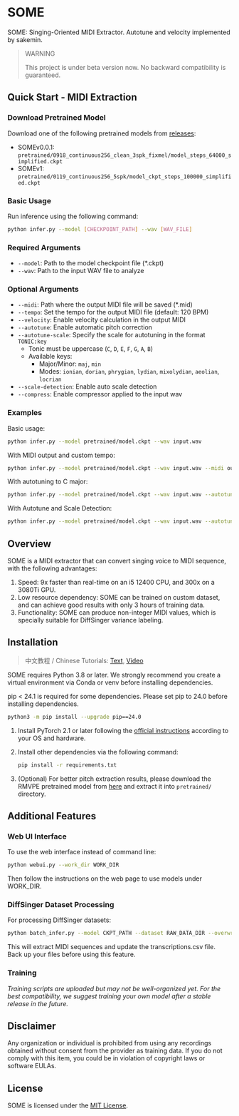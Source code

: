 # SOME
SOME: Singing-Oriented MIDI Extractor.
Autotune and velocity implemented by sakemin.

> WARNING
>
> This project is under beta version now. No backward compatibility is guaranteed.

## Quick Start - MIDI Extraction

### Download Pretrained Model
Download one of the following pretrained models from [releases](https://github.com/openvpi/SOME/releases):
- SOMEv0.0.1: `pretrained/0918_continuous256_clean_3spk_fixmel/model_steps_64000_simplified.ckpt`
- SOMEv1: `pretrained/0119_continuous256_5spk/model_ckpt_steps_100000_simplified.ckpt`

### Basic Usage
Run inference using the following command:
```bash
python infer.py --model [CHECKPOINT_PATH] --wav [WAV_FILE]
```

### Required Arguments
- `--model`: Path to the model checkpoint file (*.ckpt)
- `--wav`: Path to the input WAV file to analyze

### Optional Arguments
- `--midi`: Path where the output MIDI file will be saved (*.mid)
- `--tempo`: Set the tempo for the output MIDI file (default: 120 BPM)
- `--velocity`: Enable velocity calculation in the output MIDI
- `--autotune`: Enable automatic pitch correction
- `--autotune-scale`: Specify the scale for autotuning in the format `TONIC:key`
  - Tonic must be uppercase (`C`, `D`, `E`, `F`, `G`, `A`, `B`)
  - Available keys:
    - Major/Minor: `maj`, `min`
    - Modes: `ionian`, `dorian`, `phrygian`, `lydian`, `mixolydian`, `aeolian`, `locrian`
- `--scale-detection`: Enable auto scale detection
- `--compress`: Enable compressor applied to the input wav

### Examples
Basic usage:
```bash
python infer.py --model pretrained/model.ckpt --wav input.wav
```

With MIDI output and custom tempo:
```bash
python infer.py --model pretrained/model.ckpt --wav input.wav --midi output.mid --tempo 140
```

With autotuning to C major:
```bash
python infer.py --model pretrained/model.ckpt --wav input.wav --autotune --autotune-scale C:maj
```

With Autotune and Scale Detection:
```bash
python infer.py --model pretrained/model.ckpt --wav input.wav --autotune --scale-detection
```

## Overview

SOME is a MIDI extractor that can convert singing voice to MIDI sequence, with the following advantages:

1. Speed: 9x faster than real-time on an i5 12400 CPU, and 300x on a 3080Ti GPU.
2. Low resource dependency: SOME can be trained on custom dataset, and can achieve good results with only 3 hours of training data.
3. Functionality: SOME can produce non-integer MIDI values, which is specially suitable for DiffSinger variance labeling.

## Installation

> 中文教程 / Chinese Tutorials: [Text](https://openvpi-docs.feishu.cn/wiki/RaHSwdMQvisdcKkRFpqclhM7ndc), [Video](https://www.bilibili.com/video/BV1my4y1N7VR)

SOME requires Python 3.8 or later. We strongly recommend you create a virtual environment via Conda or venv before installing dependencies.

pip < 24.1 is required for some dependencies. Please set pip to 24.0 before installing dependencies.
```bash
python3 -m pip install --upgrade pip==24.0
```

1. Install PyTorch 2.1 or later following the [official instructions](https://pytorch.org/get-started/locally/) according to your OS and hardware.

2. Install other dependencies via the following command:
   ```bash
   pip install -r requirements.txt
   ```

3. (Optional) For better pitch extraction results, please download the RMVPE pretrained model from [here](https://github.com/yxlllc/RMVPE/releases) and extract it into `pretrained/` directory.

## Additional Features

### Web UI Interface
To use the web interface instead of command line:
```bash
python webui.py --work_dir WORK_DIR
```
Then follow the instructions on the web page to use models under WORK_DIR.

### DiffSinger Dataset Processing
For processing DiffSinger datasets:
```bash
python batch_infer.py --model CKPT_PATH --dataset RAW_DATA_DIR --overwrite
```
This will extract MIDI sequences and update the transcriptions.csv file. Back up your files before using this feature.

### Training
_Training scripts are uploaded but may not be well-organized yet. For the best compatibility, we suggest training your own model after a stable release in the future._

## Disclaimer

Any organization or individual is prohibited from using any recordings obtained without consent from the provider as training data. If you do not comply with this item, you could be in violation of copyright laws or software EULAs.

## License

SOME is licensed under the [MIT License](LICENSE).